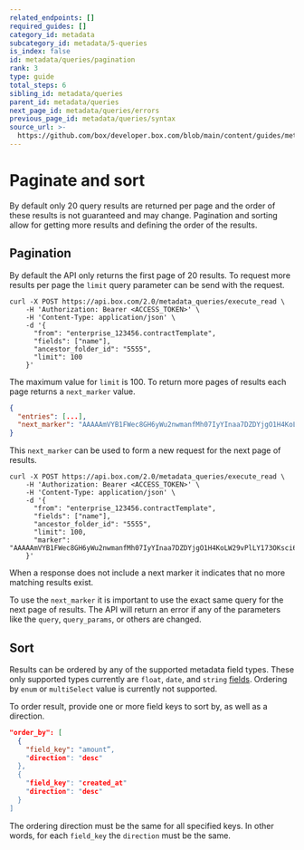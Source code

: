 ```yaml
---
related_endpoints: []
required_guides: []
category_id: metadata
subcategory_id: metadata/5-queries
is_index: false
id: metadata/queries/pagination
rank: 3
type: guide
total_steps: 6
sibling_id: metadata/queries
parent_id: metadata/queries
next_page_id: metadata/queries/errors
previous_page_id: metadata/queries/syntax
source_url: >-
  https://github.com/box/developer.box.com/blob/main/content/guides/metadata/5-queries/3-pagination.md
---
```

# Paginate and sort

By default only 20 query results are returned per page and the order of these
results is not guaranteed and may change. Pagination and sorting allow for
getting more results and defining the order of the results.

## Pagination

By default the API only returns the first page of 20 results. To request more
results per page the `limit` query parameter can be send with the request.

```curl
curl -X POST https://api.box.com/2.0/metadata_queries/execute_read \
    -H 'Authorization: Bearer <ACCESS_TOKEN>' \
    -H 'Content-Type: application/json' \
    -d '{
      "from": "enterprise_123456.contractTemplate",
      "fields": ["name"],
      "ancestor_folder_id": "5555",
      "limit": 100
    }'
```

The maximum value for `limit` is 100. To return more pages of results each page
returns a `next_marker` value.

```json
{
  "entries": [...],
  "next_marker": "AAAAAmVYB1FWec8GH6yWu2nwmanfMh07IyYInaa7DZDYjgO1H4KoLW29vPlLY173OKsci6h6xGh61gG73gnaxoS+o0BbI1/h6le6cikjlupVhASwJ2Cj0tOD9wlnrUMHHw3/ISf+uuACzrOMhN6d5fYrbidPzS6MdhJOejuYlvsg4tcBYzjauP3+VU51p77HFAIuObnJT0ff"
}
```

This `next_marker` can be used to form a new request for the next page of
results.

```curl
curl -X POST https://api.box.com/2.0/metadata_queries/execute_read \
    -H 'Authorization: Bearer <ACCESS_TOKEN>' \
    -H 'Content-Type: application/json' \
    -d '{
      "from": "enterprise_123456.contractTemplate",
      "fields": ["name"],
      "ancestor_folder_id": "5555",
      "limit": 100,
      "marker": "AAAAAmVYB1FWec8GH6yWu2nwmanfMh07IyYInaa7DZDYjgO1H4KoLW29vPlLY173OKsci6h6xGh61gG73gnaxoS+o0BbI1/h6le6cikjlupVhASwJ2Cj0tOD9wlnrUMHHw3/ISf+uuACzrOMhN6d5fYrbidPzS6MdhJOejuYlvsg4tcBYzjauP3+VU51p77HFAIuObnJT0ff"
    }'
```

<Message notice>

When a response does not include a next marker it indicates that no more
matching results exist.

</Message>

<Message warning>

To use the `next_marker` it is important to use the exact same query for the
next page of results. The API will return an error if any of the parameters
like the `query`, `query_params`, or others are changed.

</Message>

## Sort

Results can be ordered by any of the supported metadata field types. These only
supported types currently are `float`, `date`, and `string`
[fields][metadata-fields]. Ordering by `enum` or `multiSelect` value is
currently not supported.

To order result, provide one or more field keys to sort by, as well as a
direction.

```json
"order_by": [
  {
    "field_key": "amount”,
    "direction": "desc"
  },
  {
    "field_key": "created_at"
    "direction": "desc"
  }
]
```

<Message warning>

The ordering direction must be the same for all ​​specified keys. In other
words, for each `field_key` the `direction` must be the same.

</Message>

[metadata-fields]: g://metadata/fields
